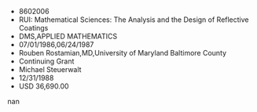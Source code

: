 
* 8602006
* RUI: Mathematical Sciences: The Analysis and the Design of Reflective Coatings
* DMS,APPLIED MATHEMATICS
* 07/01/1986,06/24/1987
* Rouben Rostamian,MD,University of Maryland Baltimore County
* Continuing Grant
* Michael Steuerwalt
* 12/31/1988
* USD 36,690.00

nan
